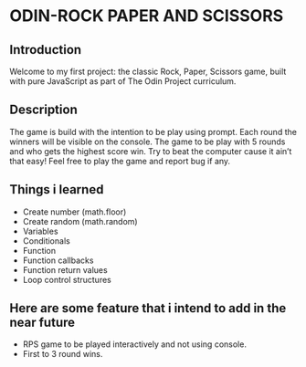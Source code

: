 # ODIN-ROCK PAPER AND SCISSORS

## Introduction

Welcome to my first project: the classic Rock, Paper, Scissors game, built with pure JavaScript as part of The Odin Project curriculum.

## Description

The game is build with the intention to be play using prompt. Each round the winners will be visible on the console. The game to be play with 5 rounds and who gets the highest score win. Try to beat the computer cause it ain’t that easy! Feel free to play the game and report bug if any.

## Things i learned

- Create number (math.floor)
- Create random (math.random)
- Variables
- Conditionals
- Function
- Function callbacks
- Function return values
- Loop control structures

## Here are some feature that i intend to add in the near future

- RPS game to be played interactively and not using console.
- First to 3 round wins.
